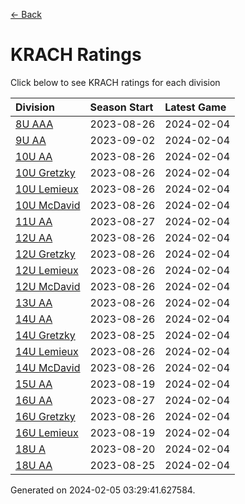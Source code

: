 [<- Back](../readme.md)
# KRACH Ratings
Click below to see KRACH ratings for each division

| Division | Season Start | Latest Game |
| :-- | :-- | :-- |
| [8U AAA](8U-AAA-ratings.md) | 2023-08-26 | 2024-02-04 |
| [9U AA](9U-AA-ratings.md) | 2023-09-02 | 2024-02-04 |
| [10U AA](10U-AA-ratings.md) | 2023-08-26 | 2024-02-04 |
| [10U Gretzky](10U-Gretzky-ratings.md) | 2023-08-26 | 2024-02-04 |
| [10U Lemieux](10U-Lemieux-ratings.md) | 2023-08-26 | 2024-02-04 |
| [10U McDavid](10U-McDavid-ratings.md) | 2023-08-26 | 2024-02-04 |
| [11U AA](11U-AA-ratings.md) | 2023-08-27 | 2024-02-04 |
| [12U AA](12U-AA-ratings.md) | 2023-08-26 | 2024-02-04 |
| [12U Gretzky](12U-Gretzky-ratings.md) | 2023-08-26 | 2024-02-04 |
| [12U Lemieux](12U-Lemieux-ratings.md) | 2023-08-26 | 2024-02-04 |
| [12U McDavid](12U-McDavid-ratings.md) | 2023-08-26 | 2024-02-04 |
| [13U AA](13U-AA-ratings.md) | 2023-08-26 | 2024-02-04 |
| [14U AA](14U-AA-ratings.md) | 2023-08-26 | 2024-02-04 |
| [14U Gretzky](14U-Gretzky-ratings.md) | 2023-08-25 | 2024-02-04 |
| [14U Lemieux](14U-Lemieux-ratings.md) | 2023-08-26 | 2024-02-04 |
| [14U McDavid](14U-McDavid-ratings.md) | 2023-08-26 | 2024-02-04 |
| [15U AA](15U-AA-ratings.md) | 2023-08-19 | 2024-02-04 |
| [16U AA](16U-AA-ratings.md) | 2023-08-27 | 2024-02-04 |
| [16U Gretzky](16U-Gretzky-ratings.md) | 2023-08-26 | 2024-02-04 |
| [16U Lemieux](16U-Lemieux-ratings.md) | 2023-08-19 | 2024-02-04 |
| [18U A](18U-A-ratings.md) | 2023-08-20 | 2024-02-04 |
| [18U AA](18U-AA-ratings.md) | 2023-08-25 | 2024-02-04 |

Generated on 2024-02-05 03:29:41.627584.
